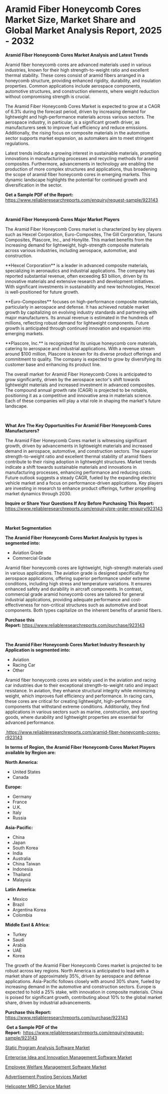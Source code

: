 <p><h1>Aramid Fiber Honeycomb Cores Market Size, Market Share and Global Market Analysis Report, 2025 - 2032</h1></p><p><strong>Aramid Fiber Honeycomb Cores Market Analysis and Latest Trends</strong></p>
<p><p>Aramid fiber honeycomb cores are advanced materials used in various industries, known for their high strength-to-weight ratio and excellent thermal stability. These cores consist of aramid fibers arranged in a honeycomb structure, providing enhanced rigidity, durability, and insulation properties. Common applications include aerospace components, automotive structures, and construction elements, where weight reduction without compromising strength is crucial.</p><p>The Aramid Fiber Honeycomb Cores Market is expected to grow at a CAGR of 6.3% during the forecast period, driven by increasing demand for lightweight and high-performance materials across various sectors. The aerospace industry, in particular, is a significant growth driver, as manufacturers seek to improve fuel efficiency and reduce emissions. Additionally, the rising focus on composite materials in the automotive sector supports market expansion, as automakers aim to meet stringent regulations.</p><p>Latest trends indicate a growing interest in sustainable materials, prompting innovations in manufacturing processes and recycling methods for aramid composites. Furthermore, advancements in technology are enabling the production of more complex structures and applications, thus broadening the scope of aramid fiber honeycomb cores in emerging markets. This dynamic landscape highlights the potential for continued growth and diversification in the sector.</p></p>
<p><strong>Get a Sample PDF of the Report:&nbsp;</strong> <a href="https://www.reliableresearchreports.com/enquiry/request-sample/923143?utm_campaign=16&utm_medium=2&utm_source=Github&utm_content=ia&utm_term=07032025&utm_id=aramid-fiber-honeycomb-cores">https://www.reliableresearchreports.com/enquiry/request-sample/923143</a></p>
<p>&nbsp;</p>
<p><strong>Aramid Fiber Honeycomb Cores Major Market Players</strong></p>
<p><p>The Aramid Fiber Honeycomb Cores market is characterized by key players such as Hexcel Corporation, Euro-Composites, The Gill Corporation, Tasuns Composites, Plascore, Inc., and Honylite. This market benefits from the increasing demand for lightweight, high-strength composite materials across various industries, including aerospace, automotive, and construction.</p><p>**Hexcel Corporation** is a leader in advanced composite materials, specializing in aeronautics and industrial applications. The company has reported substantial revenue, often exceeding $3 billion, driven by its innovative materials and extensive research and development initiatives. With significant investments in sustainability and new technologies, Hexcel is well-positioned for future growth.</p><p>**Euro-Composites** focuses on high-performance composite materials, particularly in aerospace and defense. It has achieved notable market growth by capitalizing on evolving industry standards and partnering with major manufacturers. Its annual revenue is estimated in the hundreds of millions, reflecting robust demand for lightweight components. Future growth is anticipated through continued innovation and expansion into emerging markets.</p><p>**Plascore, Inc.** is recognized for its unique honeycomb core materials, catering to aerospace and industrial applications. With a revenue stream around $100 million, Plascore is known for its diverse product offerings and commitment to quality. The company is expected to grow by diversifying its customer base and enhancing its product line.</p><p>The overall market for Aramid Fiber Honeycomb Cores is anticipated to grow significantly, driven by the aerospace sector's shift towards lightweight materials and increased investment in advanced composites. The compound annual growth rate (CAGR) is projected to be notable, positioning it as a competitive and innovative area in materials science. Each of these companies will play a vital role in shaping the market's future landscape.</p></p>
<p>&nbsp;</p>
<p><strong>What Are The Key Opportunities For Aramid Fiber Honeycomb Cores Manufacturers?</strong></p>
<p><p>The Aramid Fiber Honeycomb Cores market is witnessing significant growth, driven by advancements in lightweight materials and increased demand in aerospace, automotive, and construction sectors. The superior strength-to-weight ratio and excellent thermal stability of aramid fibers contribute to their rising adoption in lightweight structures. Market trends indicate a shift towards sustainable materials and innovations in manufacturing processes, enhancing performance and reducing costs. Future outlook suggests a steady CAGR, fueled by the expanding electric vehicle market and a focus on performance-driven applications. Key players are investing in research to enhance product offerings, further propelling market dynamics through 2030.</p></p>
<p><strong>Inquire or Share Your Questions If Any Before Purchasing This Report:</strong> <a href="https://www.reliableresearchreports.com/enquiry/pre-order-enquiry/923143?utm_campaign=16&utm_medium=2&utm_source=Github&utm_content=ia&utm_term=07032025&utm_id=aramid-fiber-honeycomb-cores">https://www.reliableresearchreports.com/enquiry/pre-order-enquiry/923143</a></p>
<p>&nbsp;</p>
<p><strong>Market Segmentation</strong></p>
<p><strong>The Aramid Fiber Honeycomb Cores Market Analysis by types is segmented into:</strong></p>
<p><ul><li>Aviation Grade</li><li>Commercial Grade</li></ul></p>
<p><p>Aramid fiber honeycomb cores are lightweight, high-strength materials used in various applications. The aviation grade is designed specifically for aerospace applications, offering superior performance under extreme conditions, including high stress and temperature variations. It ensures enhanced safety and durability in aircraft components. In contrast, commercial grade aramid honeycomb cores are tailored for general industrial applications, providing adequate performance and cost-effectiveness for non-critical structures such as automotive and boat components. Both types capitalize on the inherent benefits of aramid fibers.</p></p>
<p><strong>Purchase this Report:&nbsp;</strong><a href="https://www.reliableresearchreports.com/purchase/923143?utm_campaign=16&utm_medium=2&utm_source=Github&utm_content=ia&utm_term=07032025&utm_id=aramid-fiber-honeycomb-cores">https://www.reliableresearchreports.com/purchase/923143</a></p>
<p>&nbsp;</p>
<p><strong>The Aramid Fiber Honeycomb Cores Market Industry Research by Application is segmented into:</strong></p>
<p><ul><li>Aviation</li><li>Racing Car</li><li>Other</li></ul></p>
<p><p>Aramid fiber honeycomb cores are widely used in the aviation and racing car industries due to their exceptional strength-to-weight ratio and impact resistance. In aviation, they enhance structural integrity while minimizing weight, which improves fuel efficiency and performance. In racing cars, these cores are critical for creating lightweight, high-performance components that withstand extreme conditions. Additionally, they find applications in various sectors such as marine, construction, and sporting goods, where durability and lightweight properties are essential for advanced performance.</p></p>
<p><a href="https://www.reliableresearchreports.com/aramid-fiber-honeycomb-cores-r923143?utm_campaign=16&utm_medium=2&utm_source=Github&utm_content=ia&utm_term=07032025&utm_id=aramid-fiber-honeycomb-cores">&nbsp;https://www.reliableresearchreports.com/aramid-fiber-honeycomb-cores-r923143</a></p>
<p><strong>In terms of Region, the Aramid Fiber Honeycomb Cores Market Players available by Region are:</strong></p>
<p>
    <p> <strong> North America: </strong>
        <ul>
            <li>United States</li>
            <li>Canada</li>
        </ul>
        </p> 
    <p> <strong> Europe: </strong>
        <ul>
            <li>Germany</li>
            <li>France</li>
            <li>U.K.</li>
            <li>Italy</li>
            <li>Russia</li>
        </ul>
        </p> 
    <p> <strong> Asia-Pacific: </strong>
        <ul>
            <li>China</li>
            <li>Japan</li>
            <li>South Korea</li>
            <li>India</li>
            <li>Australia</li>
            <li>China Taiwan</li>
            <li>Indonesia</li>
            <li>Thailand</li>
            <li>Malaysia</li>
        </ul>
        </p> 
    <p> <strong> Latin America: </strong>
        <ul>
            <li>Mexico</li>
            <li>Brazil</li>
            <li>Argentina Korea</li>
            <li>Colombia</li>
        </ul>
        </p> 
    <p> <strong> Middle East & Africa: </strong>
        <ul>
            <li>Turkey</li>
            <li>Saudi</li>
            <li>Arabia</li>
            <li>UAE</li>
            <li>Korea</li>
        </ul>
    </p>
    </p>
<p><p>The growth of the Aramid Fiber Honeycomb Cores market is projected to be robust across key regions. North America is anticipated to lead with a market share of approximately 35%, driven by aerospace and defense applications. Asia-Pacific follows closely with around 30% share, fueled by increasing demand in the automotive and construction sectors. Europe is expected to hold a 25% stake, with innovation in composite materials. China is poised for significant growth, contributing about 10% to the global market share, driven by industrial advancements.</p></p>
<p><strong>Purchase this Report: </strong><a href="https://www.reliableresearchreports.com/purchase/923143?utm_campaign=16&utm_medium=2&utm_source=Github&utm_content=ia&utm_term=07032025&utm_id=aramid-fiber-honeycomb-cores">https://www.reliableresearchreports.com/purchase/923143</a></p>
<p>&nbsp;<strong>Get a Sample PDF of the Report:&nbsp;&nbsp;</strong><a href="https://www.reliableresearchreports.com/enquiry/request-sample/923143?utm_campaign=16&utm_medium=2&utm_source=Github&utm_content=ia&utm_term=07032025&utm_id=aramid-fiber-honeycomb-cores">https://www.reliableresearchreports.com/enquiry/request-sample/923143</a></p>
<p><strong></strong></p>
<p><p><a href="https://github.com/osamhcombre/Market-Research-Report-List-1/blob/main/static-program-analysis-software-market.md?utm_campaign=16&utm_medium=2&utm_source=Github&utm_content=ia&utm_term=07032025&utm_id=aramid-fiber-honeycomb-cores">Static Program Analysis Software Market</a></p><p><a href="https://github.com/cachaskluwe/Market-Research-Report-List-1/blob/main/enterprise-idea-and-innovation-management-software-market.md?utm_campaign=16&utm_medium=2&utm_source=Github&utm_content=ia&utm_term=07032025&utm_id=aramid-fiber-honeycomb-cores">Enterprise Idea and Innovation Management Software Market</a></p><p><a href="https://github.com/cobinaydin13/Market-Research-Report-List-1/blob/main/employee-welfare-management-software-market.md?utm_campaign=16&utm_medium=2&utm_source=Github&utm_content=ia&utm_term=07032025&utm_id=aramid-fiber-honeycomb-cores">Employee Welfare Management Software Market</a></p><p><a href="https://github.com/mehakmiamid1/Market-Research-Report-List-1/blob/main/advertisement-posting-services-market.md?utm_campaign=16&utm_medium=2&utm_source=Github&utm_content=ia&utm_term=07032025&utm_id=aramid-fiber-honeycomb-cores">Advertisement Posting Services Market</a></p><p><a href="https://github.com/jenevycachat/Market-Research-Report-List-1/blob/main/helicopter-mro-service-market.md?utm_campaign=16&utm_medium=2&utm_source=Github&utm_content=ia&utm_term=07032025&utm_id=aramid-fiber-honeycomb-cores">Helicopter MRO Service Market</a></p></p>